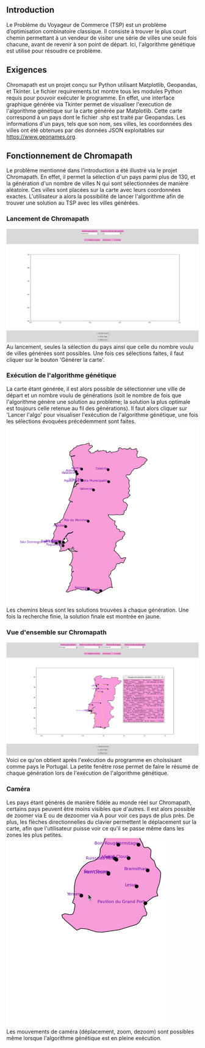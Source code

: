 ## Introduction
Le Problème du Voyageur de Commerce (TSP) est un problème d’optimisation combinatoire classique.
Il consiste à trouver le plus court chemin permettant à un vendeur de visiter une série de villes une seule fois chacune, avant de revenir à son point de départ.
Ici, l'algorithme génétique est utilisé pour résoudre ce problème.

## Exigences 
Chromapath est un projet conçu sur Python utilisant Matplotlib, Geopandas, et Tkinter. Le fichier requirements.txt montre tous les modules Python requis pour pouvoir exécuter le programme. En effet, une interface graphique générée via Tkinter
permet de visualiser l'execution de l'algorithme génétique sur la carte générée par Matplotlib. Cette carte correspond à un pays dont le fichier .shp est traité par Geopandas. Les informations d'un pays, tels que son nom, ses villes, les coordonnées des villes ont été obtenues par 
des données JSON exploitables sur https://www.geonames.org.

## Fonctionnement de Chromapath
Le problème mentionné dans l'introduction a été illustré via le projet Chromapath. En effet, il permet la sélection d'un pays parmi plus de 130, et la génération d'un nombre de villes N qui sont sélectionnées de manière aléatoire. 
Ces villes sont placées sur la carte avec leurs coordonnées exactes. L'utilisateur a alors la possibilité de lancer l'algorithme afin de trouver une solution au TSP avec les villes générées.
### Lancement de Chromapath
![alt text](https://github.com/crakshay1/ChromaPath/blob/main/Assets/Debut.png)
Au lancement, seules la sélection du pays ainsi que celle du nombre voulu de villes générées sont possibles. Une fois ces sélections faites, il faut cliquer sur le bouton 'Générer la carte'.
### Exécution de l'algorithme génétique
La carte étant générée, il est alors possible de sélectionner une ville de départ et un nombre voulu de générations (soit le nombre de fois que l'algorithme génère une solution au problème; la solution la plus optimale est toujours celle retenue au fil des générations).
Il faut alors cliquer sur 'Lancer l'algo' pour visualiser l'exécution de l'algorithme génétique, une fois les sélections évoquées précédemment sont faites.  
![alt text](https://github.com/crakshay1/ChromaPath/blob/main/Assets/Portugal.gif)  
Les chemins bleus sont les solutions trouvées à chaque génération. Une fois la recherche finie, la solution finale est montrée en jaune.
### Vue d'ensemble sur Chromapath 
![alt text](https://github.com/crakshay1/ChromaPath/blob/main/Assets/Fin.png)  
Voici ce qu'on obtient après l'exécution du programme en choissisant comme pays le Portugal. La petite fenêtre rose permet de faire le résumé de chaque génération lors de l'exécution de l'algorithme génétique.
### Caméra
Les pays étant générés de manière fidèle au monde réel sur Chromapath, certains pays peuvent être moins visibles que d'autres. Il est alors possible de zoomer via E ou de dezoomer via A pour voir ces pays de plus près. De plus, les flèches directionnelles du clavier permettent le déplacement sur la carte, 
afin que l'utilisateur puisse voir ce qu'il se passe même dans les zones les plus petites.  
![alt text](https://github.com/crakshay1/ChromaPath/blob/main/Assets/Maurice.gif)  
Les mouvements de caméra (déplacement, zoom, dezoom) sont possibles même lorsque l'algorithme génétique est en pleine exécution.

